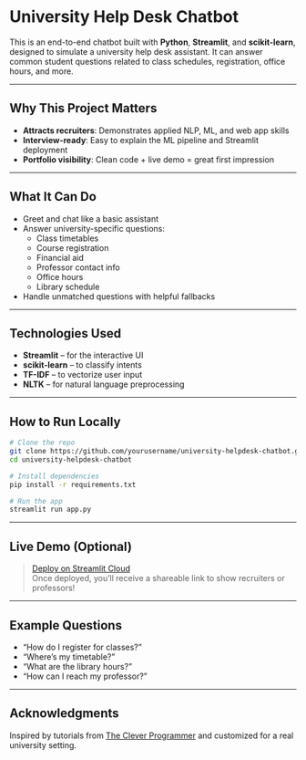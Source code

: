 
# University Help Desk Chatbot

This is an end-to-end chatbot built with **Python**, **Streamlit**, and **scikit-learn**, designed to simulate a university help desk assistant. It can answer common student questions related to class schedules, registration, office hours, and more.

---

## Why This Project Matters

- **Attracts recruiters**: Demonstrates applied NLP, ML, and web app skills  
- **Interview-ready**: Easy to explain the ML pipeline and Streamlit deployment  
- **Portfolio visibility**: Clean code + live demo = great first impression

---

## What It Can Do

- Greet and chat like a basic assistant
- Answer university-specific questions:
  - Class timetables
  - Course registration
  - Financial aid
  - Professor contact info
  - Office hours
  - Library schedule
- Handle unmatched questions with helpful fallbacks

---

## Technologies Used

- **Streamlit** – for the interactive UI
- **scikit-learn** – to classify intents
- **TF-IDF** – to vectorize user input
- **NLTK** – for natural language preprocessing

---

## How to Run Locally

```bash
# Clone the repo
git clone https://github.com/yourusername/university-helpdesk-chatbot.git
cd university-helpdesk-chatbot

# Install dependencies
pip install -r requirements.txt

# Run the app
streamlit run app.py
```

---

## Live Demo (Optional)

> [Deploy on Streamlit Cloud](https://streamlit.io/cloud)  
> Once deployed, you’ll receive a shareable link to show recruiters or professors!

---

## Example Questions

- “How do I register for classes?”
- “Where’s my timetable?”
- “What are the library hours?”
- “How can I reach my professor?”

---

## Acknowledgments

Inspired by tutorials from [The Clever Programmer](https://thecleverprogrammer.com/2023/03/27/end-to-end-chatbot-using-python/) and customized for a real university setting.